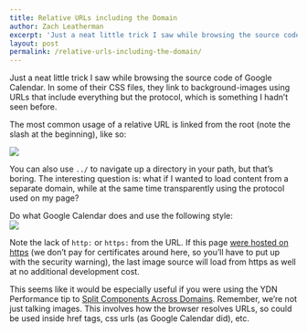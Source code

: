 ```yaml
---
title: Relative URLs including the Domain
author: Zach Leatherman
excerpt: 'Just a neat little trick I saw while browsing the source code of Google Calendar.  In some of their CSS files, they link to background-images using URLs that include everything but the protocol, which is something I hadn''t seen before.'
layout: post
permalink: /relative-urls-including-the-domain/
---
```


Just a neat little trick I saw while browsing the source code of Google Calendar. In some of their CSS files, they link to background-images using URLs that include everything but the protocol, which is something I hadn’t seen before.

The most common usage of a relative URL is linked from the root (note the slash at the beginning), like so:

![][1]  


 [1]: /web/wp-content/themes/hemingway/images/title.png

You can also use `../` to navigate up a directory in your path, but that’s boring. The interesting question is: what if I wanted to load content from a separate domain, while at the same time transparently using the protocol used on my page?

Do what Google Calendar does and use the following style:  
![][2]  


 [2]: //calendar.google.com/googlecalendar/images/calendar_sm2_en.gif

Note the lack of `http:` or `https:` from the URL. If this page [were hosted on https][3] (we don’t pay for certificates around here, so you’ll have to put up with the security warning), the last image source will load from https as well at no additional development cost.

 [3]: https://www.zachleat.com/web/2008/10/16/relative-urls-including-the-domain/

This seems like it would be especially useful if you were using the YDN Performance tip to [Split Components Across Domains][4]. Remember, we’re not just talking images. This involves how the browser resolves URLs, so could be used inside href tags, css urls (as Google Calendar did), etc.

 [4]: http://developer.yahoo.com/performance/rules.html#split
